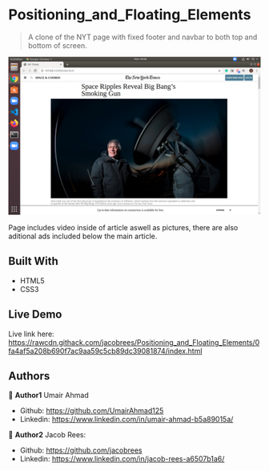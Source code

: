 # Positioning_and_Floating_Elements

> A clone of the NYT page with fixed footer and navbar to both top and bottom of screen.

![](images/screenshot.png)

Page includes video inside of article aswell as pictures, there are also aditional ads included below the main article. 

## Built With

- HTML5
- CSS3


## Live Demo

Live link here: https://rawcdn.githack.com/jacobrees/Positioning_and_Floating_Elements/0fa4af5a208b690f7ac9aa59c5cb89dc39081874/index.html



## Authors

👤 **Author1**
Umair Ahmad
- Github: https://github.com/UmairAhmad125
- Linkedin: https://www.linkedin.com/in/umair-ahmad-b5a89015a/ 

👤 **Author2**
Jacob Rees:
- Github: https://github.com/jacobrees
- Linkedin: https://www.linkedin.com/in/jacob-rees-a6507b1a6/
